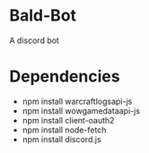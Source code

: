 # Bald-Bot
A discord bot 

# Dependencies
- npm install warcraftlogsapi-js
- npm install wowgamedataapi-js
- npm install client-oauth2
- npm install node-fetch
- npm install discord.js
